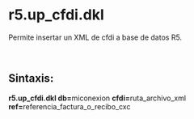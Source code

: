 # r5.up_cfdi.dkl
<p>Permite insertar un XML de cfdi a base de datos R5.</p><br>

## Sintaxis:
<p>
  <b>r5.up_cfdi.dkl db=</b>miconexion <b>cfdi=</b>ruta_archivo_xml <b>ref=</b>referencia_factura_o_recibo_cxc<br>
</p>
